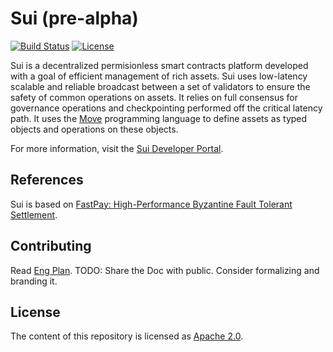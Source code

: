 # Sui (pre-alpha)

[![Build Status](https://github.com/mystenlabs/fastnft/actions/workflows/rust.yml/badge.svg)](https://github.com/mystenlabs/fastnft/actions/workflows/rust.yml)
[![License](https://img.shields.io/badge/license-Apache-green.svg)](LICENSE.md)

Sui is a decentralized permisionless smart contracts platform
developed with a goal of efficient management of rich assets. Sui uses
low-latency scalable and reliable broadcast between a set of validators to
ensure the safety of common operations on assets. It relies on full
consensus for governance operations and checkpointing performed off
the critical latency path. It uses the [Move](https://github.com/diem/move)
programming language to define assets as typed objects and operations
on these objects.

For more information, visit the [Sui Developer Portal](doc/SUMMARY.md).

## References

Sui is based on [FastPay: High-Performance Byzantine Fault Tolerant Settlement](https://arxiv.org/pdf/2003.11506.pdf).

## Contributing

Read [Eng Plan](https://docs.google.com/document/d/1Cqxaw23PR2hc5bkbhXIDCnWjxA3AbfjsuB45ltWns4U/edit#).
TODO: Share the Doc with public. Consider formalizing and branding it.

## License

The content of this repository is licensed as [Apache 2.0](https://github.com/MystenLabs/fastnft/blob/update-readme/LICENSE).
